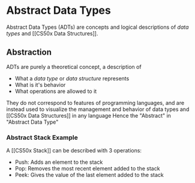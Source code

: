 # Abstract Data Types
Abstract Data Types (ADTs) are concepts and logical descriptions of *data types* and [[CS50x Data Structures]].  

## Abstraction
ADTs are purely a theoretical concept, a description of  
- What a *data type* or *data structure* represents
- What is it's behavior
- What operations are allowed to it

They do not correspond to features of programming languages, and are instead used to visualize the management and behavior of data types and [[CS50x Data Structures]] in any language
Hence the "Abstract" in "Abstract Data Type"

### Abstract Stack Example
A [[CS50x Stack]] can be described with 3 operations: 
- Push: Adds an element to the stack
- Pop: Removes the most recent element added to the stack
- Peek: Gives the value of the last element added to the stack
